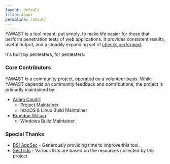 ```yaml
---
layout: default
title: About
permalink: /about/
---
```


YAWAST is a tool meant, put simply, to make life easier for those that perform penetration tests of web applications. It provides consistent results, useful output, and a steadily expanding set of [checks performed]().

It's built by pentesters, for pentesters.

### Core Contributors

YAWAST is a community project, operated on a volunteer basis. While YAWAST depends on community feedback and contributions, the project is primarily maintained by:

* [Adam Caudill](https://github.com/adamcaudill)
  * Project Maintainer
  * macOS & Linux Build Maintainer
* [Brandon Wilson](https://github.com/brandonlw)
  * Windows Build Maintainer

### Special Thanks

* [BSI AppSec](https://www.appsecconsulting.com/) - Generously providing time to improve this tool.
* [SecLists](https://github.com/danielmiessler/SecLists) - Various lists are based on the resources collected by this project.

